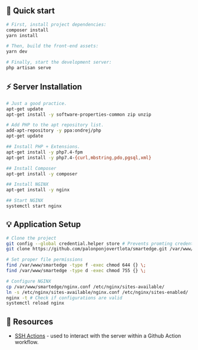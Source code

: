 ## 🚀 Quick start

```bash
# First, install project dependencies:
composer install
yarn install

# Then, build the front-end assets:
yarn dev

# Finally, start the development server:
php artisan serve
```

## ⚡️ Server Installation

```bash
# Just a good practice.
apt-get update
apt-get install -y software-properties-common zip unzip

# Add PHP to the apt repository list.
add-apt-repository -y ppa:ondrej/php
apt-get update

## Install PHP + Extensions.
apt-get install -y php7.4-fpm
apt-get install -y php7.4-{curl,mbstring,pdo,pgsql,xml}

## Install Composer
apt-get install -y composer

## Install NGINX
apt-get install -y nginx

## Start NGINX
systemctl start nginx
```

## 💡 Application Setup

```bash
# Clone the project
git config --global credential.helper store # Prevents promting credentials the second time.
git clone https://github.com/palonponjovertlota/smartedge.git /var/www/smartedge

# Set proper file permissions
find /var/www/smartedge -type f -exec chmod 644 {} \;
find /var/www/smartedge -type d -exec chmod 755 {} \;

# Configure NGINX
cp /var/www/smartedge/nginx.conf /etc/nginx/sites-available/
ln -s /etc/nginx/sites-available/nginx.conf /etc/nginx/sites-enabled/
nginx -t # Check if configurations are valid
systemctl reload nginx
```

## 🌱 Resources

- [SSH Actions](https://github.com/appleboy/ssh-action) - used to interact with the server within a Github Action workflow.
